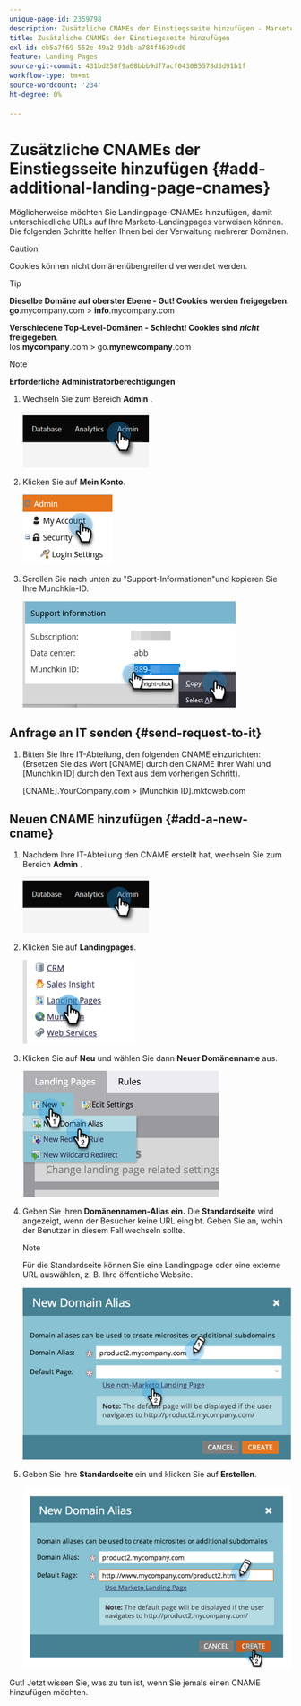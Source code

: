 ```yaml
---
unique-page-id: 2359798
description: Zusätzliche CNAMEs der Einstiegsseite hinzufügen - Marketo-Dokumente - Produktdokumentation
title: Zusätzliche CNAMEs der Einstiegsseite hinzufügen
exl-id: eb5a7f69-552e-49a2-91db-a784f4639cd0
feature: Landing Pages
source-git-commit: 431bd258f9a68bbb9df7acf043085578d3d91b1f
workflow-type: tm+mt
source-wordcount: '234'
ht-degree: 0%

---
```


# Zusätzliche CNAMEs der Einstiegsseite hinzufügen {#add-additional-landing-page-cnames}

Möglicherweise möchten Sie Landingpage-CNAMEs hinzufügen, damit unterschiedliche URLs auf Ihre Marketo-Landingpages verweisen können. Die folgenden Schritte helfen Ihnen bei der Verwaltung mehrerer Domänen.

>[!CAUTION]
>
>Cookies können nicht domänenübergreifend verwendet werden.

>[!TIP]
>
>**Dieselbe Domäne auf oberster Ebene - Gut! Cookies werden freigegeben**.<br/> **go**.mycompany.com > **info**.mycompany.com
>
>**Verschiedene Top-Level-Domänen - Schlecht! Cookies sind _nicht_ freigegeben**.<br/> los.**mycompany**.com > go.**mynewcompany**.com

>[!NOTE]
>
>**Erforderliche Administratorberechtigungen**

1. Wechseln Sie zum Bereich **Admin** .

   ![](assets/add-additional-landing-page-cnames-1.png)

1. Klicken Sie auf **Mein Konto**.

   ![](assets/add-additional-landing-page-cnames-2.png)

1. Scrollen Sie nach unten zu &quot;Support-Informationen&quot;und kopieren Sie Ihre Munchkin-ID.

   ![](assets/add-additional-landing-page-cnames-3.png)

## Anfrage an IT senden {#send-request-to-it}

1. Bitten Sie Ihre IT-Abteilung, den folgenden CNAME einzurichten: (Ersetzen Sie das Wort [CNAME] durch den CNAME Ihrer Wahl und [Munchkin ID] durch den Text aus dem vorherigen Schritt).

   [CNAME].YourCompany.com > [Munchkin ID].mktoweb.com

## Neuen CNAME hinzufügen {#add-a-new-cname}

1. Nachdem Ihre IT-Abteilung den CNAME erstellt hat, wechseln Sie zum Bereich **Admin** .

   ![](assets/add-additional-landing-page-cnames-4.png)

1. Klicken Sie auf **Landingpages**.

   ![](assets/add-additional-landing-page-cnames-5.png)

1. Klicken Sie auf **Neu** und wählen Sie dann **Neuer Domänenname** aus.

   ![](assets/add-additional-landing-page-cnames-6.png)

1. Geben Sie Ihren **Domänennamen-Alias ein.** Die **Standardseite** wird angezeigt, wenn der Besucher keine URL eingibt. Geben Sie an, wohin der Benutzer in diesem Fall wechseln sollte.

   >[!NOTE]
   >
   >Für die Standardseite können Sie eine Landingpage oder eine externe URL auswählen, z. B. Ihre öffentliche Website.

   ![](assets/add-additional-landing-page-cnames-7.png)

1. Geben Sie Ihre **Standardseite** ein und klicken Sie auf **Erstellen**.

   ![](assets/add-additional-landing-page-cnames-8.png)

Gut! Jetzt wissen Sie, was zu tun ist, wenn Sie jemals einen CNAME hinzufügen möchten.
